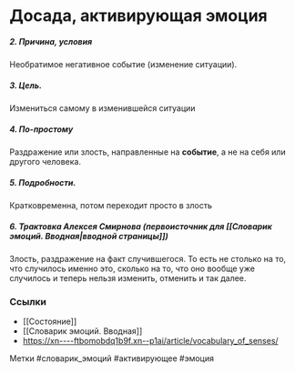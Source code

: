 #  Досада, активирующая эмоция

##### 2. Причина, условия
Необратимое негативное событие (изменение ситуации).

##### 3. Цель.
Измениться самому в изменившейся ситуации

##### 4. По-простому
Раздражение или злость, направленные на **событие**, а не на себя или другого человека.

##### 5. Подробности.
Кратковременна, потом переходит просто в злость

##### 6. Трактовка Алексея Смирнова (первоисточник для [[Словарик эмоций. Вводная|вводной страницы]])
Злость, раздражение на факт случившегося. То есть не столько на то, что случилось именно это, сколько на то, что оно вообще уже случилось и теперь нельзя изменить, отменить и так далее.


### Ссылки
- [[Состояние]]
- [[Словарик эмоций. Вводная]]
- https://xn----ftbomobdq1b9f.xn--p1ai/article/vocabulary_of_senses/


Метки #словарик_эмоций #активирующее #эмоция 


